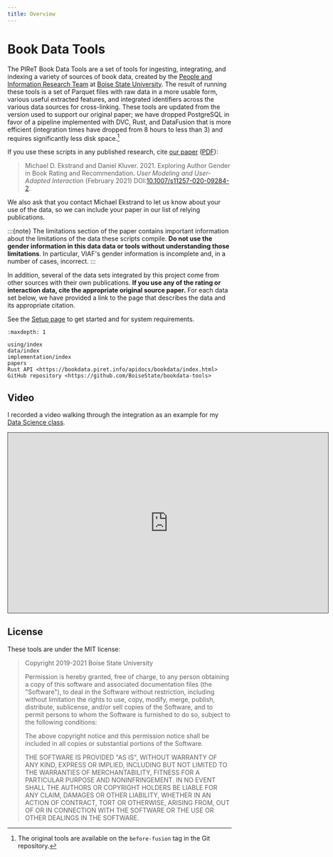 ```yaml
---
title: Overview
---
```


# Book Data Tools

The PIReT Book Data Tools are a set of tools for ingesting, integrating, and indexing a variety of
sources of book data, created by the [People and Information Research Team](https://piret.info) at
[Boise State University](https://boisestate.edu).  The result of running these tools is a set of
Parquet files with raw data in a more usable form, various useful extracted features, and integrated
identifiers across the various data sources for cross-linking.  These tools are updated from the
version used to support our original paper; we have dropped PostgreSQL in favor of a pipeline
implemented with DVC, Rust, and DataFusion that is more efficient (integration times have dropped
from 8 hours to less than 3) and requires significantly less disk space.[^bftag]

[^bftag]: The original tools are available on the `before-fusion` tag in the Git repository.

If you use these scripts in any published research, cite [our paper][paper] ([PDF][]):

[paper]: https://md.ekstrandom.net/pubs/bag-extended
[PDF]: https://md.ekstrandom.net/pubs/bag2-preprint.pdf

> Michael D. Ekstrand and Daniel Kluver. 2021. Exploring Author Gender in Book Rating and Recommendation. <cite>User Modeling and User-Adapted Interaction</cite> (February 2021) DOI:[10.1007/s11257-020-09284-2](https://doi.org/10.1007/s11257-020-09284-2).

We also ask that you contact Michael Ekstrand to let us know about your use of the data, so we can
include your paper in our list of relying publications.

:::{note}
The limitations section of the paper contains important information about
the limitations of the data these scripts compile.  **Do not use the gender information
in this data data or tools without understanding those limitations**.  In particular,
VIAF's gender information is incomplete and, in a number of cases, incorrect.
:::

In addition, several of the data sets integrated by this project come from other sources
with their own publications.  **If you use any of the rating or interaction data, cite the
appropriate original source paper.**  For each data set below, we have provided a link to the
page that describes the data and its appropriate citation.

See the [Setup page](using/setup.md) to get started and for system requirements.

```{toctree}
:maxdepth: 1

using/index
data/index
implementation/index
papers
Rust API <https://bookdata.piret.info/apidocs/bookdata/index.html>
GitHub repository <https://github.com/BoiseState/bookdata-tools>
```

## Video

I recorded a video walking through the integration as an example for my [Data Science class](https://cs533.ekstrandom.net).

<iframe src="https://boisestate.hosted.panopto.com/Panopto/Pages/Embed.aspx?id=3ddd5f50-f4bf-4c27-94fb-ac4a0042ab0b&autoplay=false&offerviewer=true&showtitle=true&showbrand=false&start=0&interactivity=all" height="405" width="720" style="border: 1px solid #464646;" allowfullscreen allow="autoplay"></iframe>

## License

These tools are under the MIT license:

> Copyright 2019-2021 Boise State University
>
> Permission is hereby granted, free of charge, to any person obtaining a copy of
> this software and associated documentation files (the "Software"), to deal in
> the Software without restriction, including without limitation the rights to
> use, copy, modify, merge, publish, distribute, sublicense, and/or sell copies of
> the Software, and to permit persons to whom the Software is furnished to do so,
> subject to the following conditions:
>
> The above copyright notice and this permission notice shall be included in all
> copies or substantial portions of the Software.
>
> THE SOFTWARE IS PROVIDED "AS IS", WITHOUT WARRANTY OF ANY KIND, EXPRESS OR
> IMPLIED, INCLUDING BUT NOT LIMITED TO THE WARRANTIES OF MERCHANTABILITY, FITNESS
> FOR A PARTICULAR PURPOSE AND NONINFRINGEMENT. IN NO EVENT SHALL THE AUTHORS OR
> COPYRIGHT HOLDERS BE LIABLE FOR ANY CLAIM, DAMAGES OR OTHER LIABILITY, WHETHER
> IN AN ACTION OF CONTRACT, TORT OR OTHERWISE, ARISING FROM, OUT OF OR IN
> CONNECTION WITH THE SOFTWARE OR THE USE OR OTHER DEALINGS IN THE SOFTWARE.
